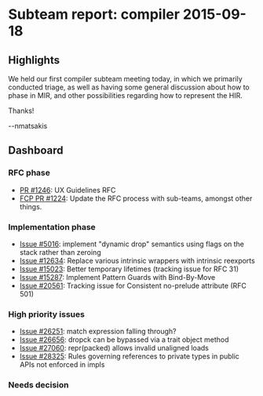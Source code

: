 # Subteam report: compiler 2015-09-18

## Highlights

We held our first compiler subteam meeting today, in which we
primarily conducted triage, as well as having some general discussion
about how to phase in MIR, and other possibilities regarding how to
represent the HIR.

Thanks!

--nmatsakis

## Dashboard

### RFC phase

- [PR #1246](https://github.com/rust-lang/rfcs/pull/1246):
  UX Guidelines RFC
- [FCP PR #1224](https://github.com/rust-lang/rfcs/pull/1224):
  Update the RFC process with sub-teams, amongst other things.

### Implementation phase

- [Issue #5016](https://github.com/rust-lang/rust/issues/5016):
  implement "dynamic drop" semantics using flags on the stack rather than zeroing
- [Issue #12634](https://github.com/rust-lang/rust/issues/12634):
  Replace various intrinsic wrappers with intrinsic reexports
- [Issue #15023](https://github.com/rust-lang/rust/issues/15023):
  Better temporary lifetimes (tracking issue for RFC 31)
- [Issue #15287](https://github.com/rust-lang/rust/issues/15287):
  Implement Pattern Guards with Bind-By-Move
- [Issue #20561](https://github.com/rust-lang/rust/issues/20561):
  Tracking issue for Consistent no-prelude attribute (RFC 501)

### High priority issues

- [Issue #26251](https://github.com/rust-lang/rust/issues/26251):
  match expression falling through?
- [Issue #26656](https://github.com/rust-lang/rust/issues/26656):
  dropck can be bypassed via a trait object method
- [Issue #27060](https://github.com/rust-lang/rust/issues/27060):
  repr(packed) allows invalid unaligned loads
- [Issue #28325](https://github.com/rust-lang/rust/issues/28325):
  Rules governing references to private types in public APIs not enforced in impls

### Needs decision

